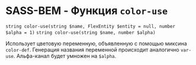 # SASS-BEM - Функция `color-use`

`string color-use(string $name, FlexEntity $entity = null, number $alpha = 1)`
`string color-use(string $name, number $alpha)`

Использует цветовую переменную, объявленную с помощью миксина `color-def`. Генерация названия переменной происходит аналогично `var-use`. Альфа-канал будет умножен на `$alpha`.